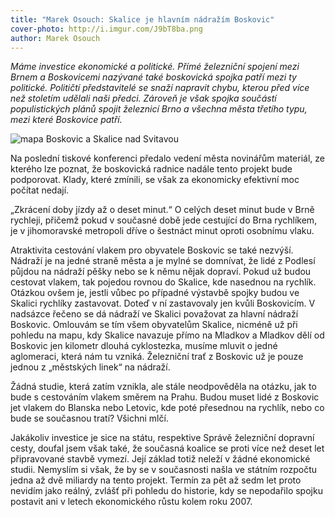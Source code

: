 ```yaml
---
title: "Marek Osouch: Skalice je hlavním nádražím Boskovic"
cover-photo: http://i.imgur.com/J9bT8ba.png
author: Marek Osouch
---
```


*Máme investice ekonomické a politické. Přímé železniční spojení mezi Brnem a Boskovicemi nazývané také boskovická spojka patří mezi ty politické. Političtí představitelé se snaží napravit chybu, kterou před více než stoletím udělali naši předci. Zároveň je však spojka součástí populistických plánů spojit železnicí Brno a všechna města třetího typu, mezi které Boskovice patří.*

<img src="http://i.imgur.com/J9bT8ba.png" alt="mapa Boskovic a Skalice nad Svitavou" class="img-responsive">

Na poslední tiskové konferenci předalo vedení města novinářům materiál, ze kterého lze poznat, že boskovická radnice nadále tento projekt bude podporovat. Klady, které zmínili, se však za ekonomicky efektivní moc počítat nedají.

 „Zkrácení doby jízdy až o deset minut.“ O celých deset minut bude v Brně rychleji, přičemž pokud v současné době jede cestující do Brna rychlíkem, je v jihomoravské metropoli dříve o šestnáct minut oproti osobnímu vlaku. 

Atraktivita cestování vlakem pro obyvatele Boskovic se také nezvýší. Nádraží je na jedné straně města a je mylné se domnívat, že lidé z Podlesí půjdou na nádraží pěšky nebo se k němu nějak dopraví. Pokud už budou cestovat vlakem, tak pojedou rovnou do Skalice, kde nasednou na rychlík. Otázkou ovšem je, jestli vůbec po případné výstavbě spojky budou ve Skalici rychlíky zastavovat. Doteď v ní zastavovaly jen kvůli Boskovicím. V nadsázce řečeno se dá nádraží ve Skalici považovat za hlavní nádraží Boskovic. Omlouvám se tím všem obyvatelům Skalice, nicméně už při pohledu na mapu, kdy Skalice navazuje přímo na Mladkov a Mladkov dělí od Boskovic jen kilometr dlouhá cyklostezka, musíme mluvit o jedné aglomeraci, která nám tu vzniká. Železniční trať z Boskovic už je pouze jednou z „městských linek“ na nádraží.

Žádná studie, která zatím vznikla, ale stále neodpověděla na otázku, jak to bude s cestováním vlakem směrem na Prahu. Budou muset lidé z Boskovic jet vlakem do Blanska nebo Letovic, kde poté přesednou na rychlík, nebo co bude se současnou tratí? Všichni mlčí.

Jakákoliv investice je sice na státu, respektive Správě železniční dopravní cesty, doufal jsem však také, že současná koalice se proti více než deset let připravované stavbě vymezí. Její základ totiž neleží v žádné ekonomické studii. Nemyslím si však, že by se v současnosti našla ve státním rozpočtu jedna až dvě miliardy na tento projekt. Termín za pět až sedm let proto nevidím jako reálný, zvlášť při pohledu do historie, kdy se nepodařilo spojku postavit ani v letech ekonomického růstu kolem roku 2007.